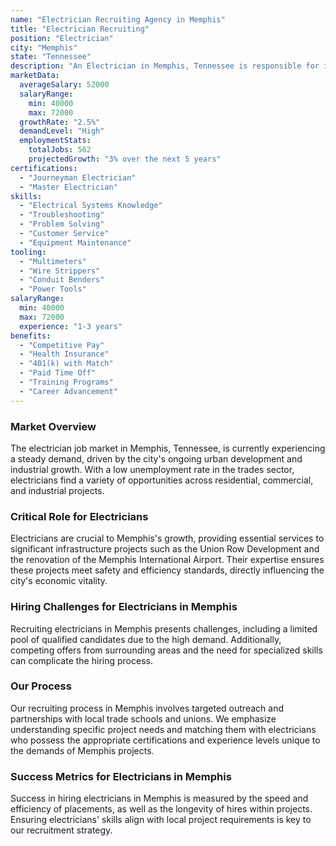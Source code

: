 ```yaml
---
name: "Electrician Recruiting Agency in Memphis"
title: "Electrician Recruiting"
position: "Electrician"
city: "Memphis"
state: "Tennessee"
description: "An Electrician in Memphis, Tennessee is responsible for installing, servicing, repairing and maintaining electrical systems and products."
marketData:
  averageSalary: 52000
  salaryRange:
    min: 40000
    max: 72000
  growthRate: "2.5%"
  demandLevel: "High"
  employmentStats:
    totalJobs: 562
    projectedGrowth: "3% over the next 5 years"
certifications:
  - "Journeyman Electrician"
  - "Master Electrician"
skills:
  - "Electrical Systems Knowledge"
  - "Troubleshooting"
  - "Problem Solving"
  - "Customer Service"
  - "Equipment Maintenance"
tooling:
  - "Multimeters"
  - "Wire Strippers"
  - "Conduit Benders"
  - "Power Tools"
salaryRange:
  min: 40000
  max: 72000
  experience: "1-3 years"
benefits:
  - "Competitive Pay"
  - "Health Insurance"
  - "401(k) with Match"
  - "Paid Time Off"
  - "Training Programs"
  - "Career Advancement"
---
```


### Market Overview
The electrician job market in Memphis, Tennessee, is currently experiencing a steady demand, driven by the city's ongoing urban development and industrial growth. With a low unemployment rate in the trades sector, electricians find a variety of opportunities across residential, commercial, and industrial projects.

### Critical Role for Electricians
Electricians are crucial to Memphis's growth, providing essential services to significant infrastructure projects such as the Union Row Development and the renovation of the Memphis International Airport. Their expertise ensures these projects meet safety and efficiency standards, directly influencing the city's economic vitality.

### Hiring Challenges for Electricians in Memphis
Recruiting electricians in Memphis presents challenges, including a limited pool of qualified candidates due to the high demand. Additionally, competing offers from surrounding areas and the need for specialized skills can complicate the hiring process.

### Our Process
Our recruiting process in Memphis involves targeted outreach and partnerships with local trade schools and unions. We emphasize understanding specific project needs and matching them with electricians who possess the appropriate certifications and experience levels unique to the demands of Memphis projects.

### Success Metrics for Electricians in Memphis
Success in hiring electricians in Memphis is measured by the speed and efficiency of placements, as well as the longevity of hires within projects. Ensuring electricians' skills align with local project requirements is key to our recruitment strategy.